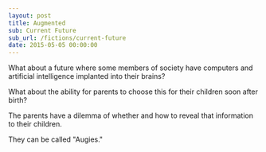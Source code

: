 ```yaml
---
layout: post
title: Augmented
sub: Current Future
sub_url: /fictions/current-future
date: 2015-05-05 00:00:00
---
```


What about a future where some members of society have computers and artificial intelligence implanted into their brains?

What about the ability for parents to choose this for their children soon after birth?



The parents have a dilemma of whether and how to reveal that information to their children.



They can be called "Augies."